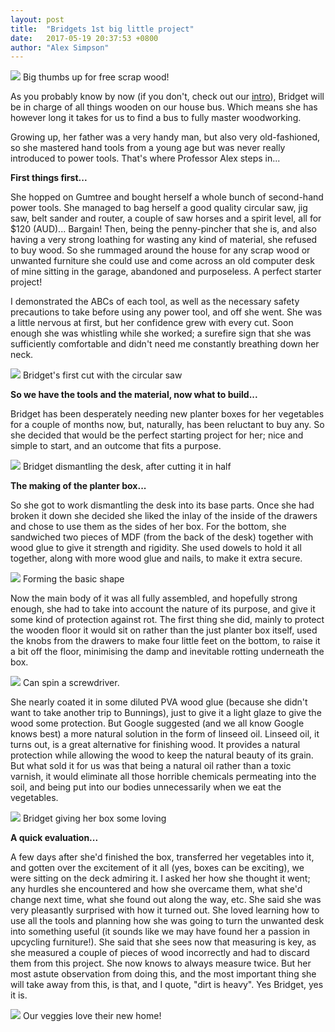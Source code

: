 ```yaml
---
layout: post
title:  "Bridgets 1st big little project"
date:   2017-05-19 20:37:53 +0800
author: "Alex Simpson"
--- 
```


<img src="{{site.url}}/images/Bridgets 1st woodworking project/alex_and_original.jpg"/> 
<a class="image-captions">Big thumbs up for free scrap wood!</a>
<br>

As you probably know by now (if you don't, check out our [intro]({{site.url}}/2017/05/09/Introductions.html)), Bridget will be in charge of all things wooden on our house bus. Which means she has however long it takes for us to find a bus to fully master woodworking.

Growing up, her father was a very handy man, but also very old-fashioned, so she mastered hand tools from a young age but was never really introduced to power tools. That's where Professor Alex steps in...

<!--more--> 

**First things first...**

She hopped on Gumtree and bought herself a whole bunch of second-hand power tools. She managed to bag herself a good quality circular saw, jig saw, belt sander and router, a couple of saw horses and a spirit level, all for $120 (AUD)... Bargain! Then, being the penny-pincher that she is, and also having a very strong loathing for wasting any kind of material, she refused to buy wood. So she rummaged around the house for any scrap wood or unwanted furniture she could use and come across an old computer desk of mine sitting in the garage, abandoned and purposeless. A perfect starter project!

I demonstrated the ABCs of each tool, as well as the necessary safety precautions to take before using any power tool, and off she went. She was a little nervous at first, but her confidence grew with every cut. Soon enough she was whistling while she worked; a surefire sign that she was sufficiently comfortable and didn't need me constantly breathing down her neck.


<img src="{{site.url}}/images/Bridgets 1st woodworking project/circular_saw.jpg" /> 
<a class="image-captions">Bridget's first cut with the circular saw</a>
<br>

**So we have the tools and the material, now what to build...**

Bridget has been desperately needing new planter boxes for her vegetables for a couple of months now, but, naturally, has been reluctant to buy any. So she decided that would be the perfect starting project for her; nice and simple to start, and an outcome that fits a purpose.

<img src="{{site.url}}/images/Bridgets 1st woodworking project/dismantling.jpg" /> 
<a class="image-captions">Bridget dismantling the desk, after cutting it in half</a>
<br>

**The making of the planter box...**

So she got to work dismantling the desk into its base parts. Once she had broken it down she decided she liked the inlay of the inside of the drawers and chose to use them as the sides of her box. For the bottom, she sandwiched two pieces of MDF (from the back of the desk) together with wood glue to give it strength and rigidity. She used dowels to hold it all together, along with more wood glue and nails, to make it extra secure.

<img src="{{site.url}}/images/Bridgets 1st woodworking project/mid-construction.jpg"/> 
<a class="image-captions">Forming the basic shape</a>
<br>

Now the main body of it was all fully assembled, and hopefully strong enough, she had to take into account the nature of its purpose, and give it some kind of protection against rot. The first thing she did, mainly to protect the wooden floor it would sit on rather than the just planter box itself, used the knobs from the drawers to make four little feet on the bottom, to raise it a bit off the floor, minimising the damp and inevitable rotting underneath the box. 

<img src="{{site.url}}/images/Bridgets 1st woodworking project/bridget-box.jpg"/> 
<a class="image-captions">Can spin a screwdriver.</a>
<br>

She nearly coated it in some diluted PVA wood glue (because she didn't want to take another trip to Bunnings), just to give it a light glaze to give the wood some protection. But Google suggested (and we all know Google knows best) a more natural solution in the form of linseed oil. Linseed oil, it turns out, is a great alternative for finishing wood. It provides a natural protection while allowing the wood to keep the natural beauty of its grain. But what sold it for us was that being a natural oil rather than a toxic varnish, it would eliminate all those horrible chemicals permeating into the soil, and being put into our bodies unnecessarily when we eat the vegetables.

<img src="{{site.url}}/images/Bridgets 1st woodworking project/loving_her_box.jpg"/> 
<a class="image-captions">Bridget giving her box some loving</a>
<br>

**A quick evaluation...**

A few days after she'd finished the box, transferred her vegetables into it, and gotten over the excitement of it all (yes, boxes can be exciting), we were sitting on the deck admiring it. I asked her how she thought it went; any hurdles she encountered and how she overcame them, what she'd change next time, what she found out along the way, etc. She said she was very pleasantly surprised with how it turned out. She loved learning how to use all the tools and planning how she was going to turn the unwanted desk into something useful (it sounds like we may have found her a passion in upcycling furniture!). She said that she sees now that measuring is key, as she measured a couple of pieces of wood incorrectly and had to discard them from this project. She now knows to always measure twice. But her most astute observation from doing this, and the most important thing she will take away from this, is that, and I quote, "dirt is heavy". Yes Bridget, yes it is.

<img src="{{site.url}}/images/Bridgets 1st woodworking project/planterbox2.jpg"/> 
<a class="image-captions">Our veggies love their new home!</a>
<br>
